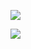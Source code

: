 ![](D:\microServerPages\myNote\后端\assets\SpringBoot自动装配原理.png)





![](D:\microServerPages\myNote\后端\assets\springboot.jpg)






